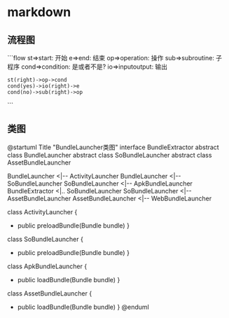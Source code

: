# markdown

## 流程图

​```flow
    st=>start: 开始
    e=>end: 结束
    op=>operation: 操作
    sub=>subroutine: 子程序
    cond=>condition: 是或者不是?
    io=>inputoutput: 输出

    st(right)->op->cond
    cond(yes)->io(right)->e
    cond(no)->sub(right)->op
​```

## 类图

@startuml
Title "BundleLauncher类图"
interface BundleExtractor
abstract class BundleLauncher
abstract class SoBundleLauncher
abstract class AssetBundleLauncher

BundleLauncher <|-- ActivityLauncher
BundleLauncher <|-- SoBundleLauncher
SoBundleLauncher <|-- ApkBundleLauncher
BundleExtractor <|.. SoBundleLauncher
SoBundleLauncher <|-- AssetBundleLauncher
AssetBundleLauncher <|-- WebBundleLauncher

class ActivityLauncher {
+ public preloadBundle(Bundle bundle)
}

class SoBundleLauncher {
+ public preloadBundle(Bundle bundle)
}

class ApkBundleLauncher {
+ public loadBundle(Bundle bundle)
}

class AssetBundleLauncher {
+ public loadBundle(Bundle bundle)
}
@enduml
